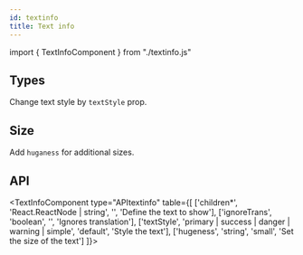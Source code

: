 ```yaml
---
id: textinfo
title: Text info
---
```


import { TextInfoComponent } from "./textinfo.js"

## Types

<p>Change text style by <code>textStyle</code> prop.</p>
<TextInfoComponent type="textStyle" style={['primary', 'success', 'danger', 'warning', 'simple']}></TextInfoComponent>

## Size

<p>Add <code>huganess</code> for additional sizes.</p>
<TextInfoComponent  type="hugeness" style={["big", "small"]}></TextInfoComponent>

## API

<TextInfoComponent type="APItextinfo" table={[
['children*', 'React.ReactNode | string', '', 'Define the text to show'],
['ignoreTrans', 'boolean', '', 'Ignores translation'],
['textStyle', 'primary | success | danger | warning | simple', 'default', 'Style the text'],
['hugeness', 'string', 'small', 'Set the size of the text']
]}></TextInfoComponent>
